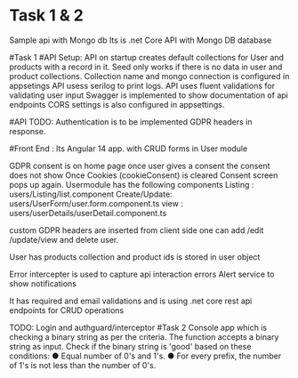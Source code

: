 # Task 1 & 2
Sample api with Mongo db
Its is .net Core API with Mongo DB database 

#Task 1
#API Setup:
API on startup creates default collections for User and products with a record in it.
Seed only works if there is no data in user and product collections.
Collection name and mongo connection is configured in appsetings
API usess serilog to print logs.
API uses fluent validations for validating user input
Swagger is implemented to show documentation of api endpoints
CORS settings is also configured in appsettings.

#API TODO: 
Authentication is to be implemented
GDPR headers in response.

#Front End : 
Its Angular 14 app. with CRUD forms in User module

GDPR consent is on home page once user gives a consent the consent does not show
Once Cookies (cookieConsent) is cleared Consent screen pops up again.
Usermodule has the following components
Listing : users/Listing/list.component
Create/Update: users/UserForm/user.form.component.ts
view : users/userDetails/userDetail.component.ts

custom GDPR headers are inserted from client side
one can add /edit /update/view and delete user. 

User has products collection and product ids is stored in user object

Error intercepter is used to capture api interaction errors 
Alert service to show notifications

It has required and email validations and is using .net core rest api endpoints for CRUD operations

TODO:
Login and authguard/interceptor
#Task 2
 Console app which is checking a binary string as per the criteria.
 The function accepts a binary string as input.
  Check if the binary string is 'good' based on these conditions:
● Equal number of 0's and 1's.
● For every prefix, the number of 1's is not less than the number of 0's.





